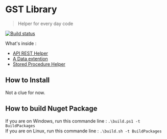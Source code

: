 ﻿# GST Library

> Helper for every day code

[![Build status](https://ci.appveyor.com/api/projects/status/5ovl3exstcfd6n3j?svg=true)](https://ci.appveyor.com/project/waldo2188/gst-library)

What's inside :

 * [API REST Helper](./src/GST.Library.API.REST/README.md)
 * [A Data extention](./src/GST.Library.Data/README.md)
 * [Stored Procedure Helper](./src/GST.Library.StoredProcedureHelper/README.md)


## How to Install

Not a clue for now.

## How to build Nuget Package

If you are on Windows, run this commande line : `.\build.ps1 -t BuildPackages`  
If you are on Linux, run this commande line : `.\build.sh -t BuildPackages`  
